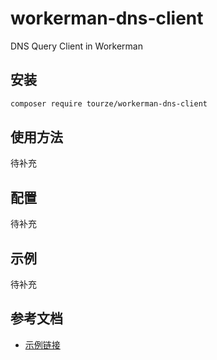 # workerman-dns-client

DNS Query Client in Workerman

## 安装

```bash
composer require tourze/workerman-dns-client
```

## 使用方法

待补充

## 配置

待补充

## 示例

待补充

## 参考文档

- [示例链接](https://example.com)
